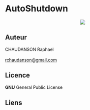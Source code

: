 
# AutoShutdown 
<p align="center">
  <img src="[http://some_place.com/image.png](http://www.linux-migration.fr/Home.jpg)" />
</p>


## Auteur
CHAUDANSON Raphael<br><br>
rchaudanson@gmail.com

## Licence

**GNU** General Public License

## Liens

